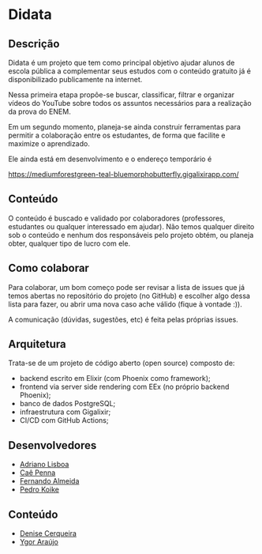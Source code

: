 # Didata

## Descrição

Didata é um projeto que tem como principal objetivo ajudar alunos de escola pública a complementar
seus estudos com o conteúdo gratuito já é disponibilizado publicamente na internet.

Nessa primeira etapa propôe-se buscar, classificar, filtrar e organizar vídeos do YouTube sobre
todos os assuntos necessários para a realização da prova do ENEM.

Em um segundo momento, planeja-se ainda construir ferramentas para permitir a colaboração entre os
estudantes, de forma que facilite e maximize o aprendizado.

Ele ainda está em desenvolvimento e o endereço temporário é

https://mediumforestgreen-teal-bluemorphobutterfly.gigalixirapp.com/

## Conteúdo

O conteúdo é buscado e validado por colaboradores (professores, estudantes ou qualquer interessado
em ajudar). Não temos qualquer direito sob o conteúdo e nenhum dos responsáveis pelo projeto
obtém, ou planeja obter, qualquer tipo de lucro com ele.

## Como colaborar

Para colaborar, um bom começo pode ser revisar a lista de issues que já temos abertas no
repositório do projeto (no GitHub) e escolher algo dessa lista para fazer, ou abrir uma nova caso
ache válido (fique à vontade :)).

A comunicação (dúvidas, sugestões, etc) é feita pelas próprias issues.

## Arquitetura

Trata-se de um projeto de código aberto (open source) composto de:

- backend escrito em Elixir (com Phoenix como framework);
- frontend via server side rendering com EEx (no próprio backend Phoenix);
- banco de dados PostgreSQL;
- infraestrutura com Gigalixir;
- CI/CD com GitHub Actions;

## Desenvolvedores

- [Adriano Lisboa](https://www.linkedin.com/in/adrianolisboacorrea/)
- [Caê Penna](https://www.linkedin.com/in/caepenna/)
- [Fernando Almeida](https://www.linkedin.com/in/fernandoalmeida/)
- [Pedro Koike](https://www.linkedin.com/in/pedrokoike/)

## Conteúdo

- [Denise Cerqueira](https://www.linkedin.com/in/denisecerqueira/)
- [Ygor Araújo](https://www.linkedin.com/in/ygoraraujo/)
